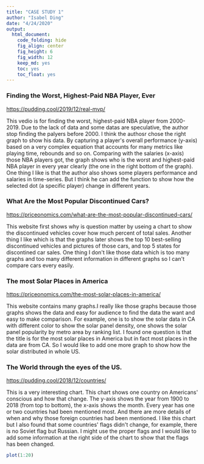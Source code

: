 ```yaml
---
title: "CASE STUDY 1"
author: "Isabel Ding"
date: "4/24/2020"
output:
  html_document: 
    code_folding: hide
    fig_align: center
    fig_height: 6
    fig_width: 12
    keep_md: yes
    toc: yes
    toc_float: yes
---
```


### Finding the Worst, Highest-Paid NBA Player, Ever
https://pudding.cool/2019/12/real-mvp/

This vedio is for finding the worst, highest-paid NBA player from 2000-2019. Due to the lack of data and some datas are speculative, the author stop finding the palyers before 2000. I think the authosr chose the right graph to show his data. By capturing a player's overall performance (y-axis) based on a very complex equation that accounts for many metrics like playing time, rebounds and so on. Comparing with the salaries (x-axis) those NBA players got, the graph shows who is the worst and highest-paid NBA player in every year clearly (the one in the right bottom of the graph). One thing I like is that the author also shows some players performance and salaries in time-series. But I think he can add the function to show how the selected dot (a specific player) change in different years.

### What Are the Most Popular Discontinued Cars?
https://priceonomics.com/what-are-the-most-popular-discontinued-cars/

This website first shows why is question matter by useing a chart to show the discontinued vehicles cover how much percent of total sales. Another thing I like which is that the graphs later shows the top 10 best-selling discontinued vehicles and pictures of those cars, and top 5 states for discontined car sales. One thing I don't like those data which is too many graphs and too many different information in different graphs so I can't compare cars every easily. 

### The most Solar Places in America
https://priceonomics.com/the-most-solar-places-in-america/

This website contains many graphs.I really like those graphs because those graphs shows the data and easy for audience to find the data the want and easy to make comparison. For example, one is to show the solar data in CA with different color to show the solar panel density, one shows the solar panel popularity by metro area by ranking list. I found one question is that the title is for the most solar places in America but in fact most places in the data are from CA. So I would like to add one more graph to show how the solar distributed in whole US.

### The World through the eyes of the US.
https://pudding.cool/2018/12/countries/

This is a very interesting chart. This chart shows one country on Americans' conscious and how that change. The y-axis shows the year from 1900 to 2018 (from top to bottom), the x-axis shows the month. Every year has one or two countries had been mentioned most. And there are more details of when and why those foreign countries had been mentioned. I like this chart but I also found that some countries' flags didn't change, for example, there is no Soviet flag but Russian. I might use the proper flags and I would like to add some information at the right side of the chart to show that the flags has been changed.

```r
plot(1:20)
```
